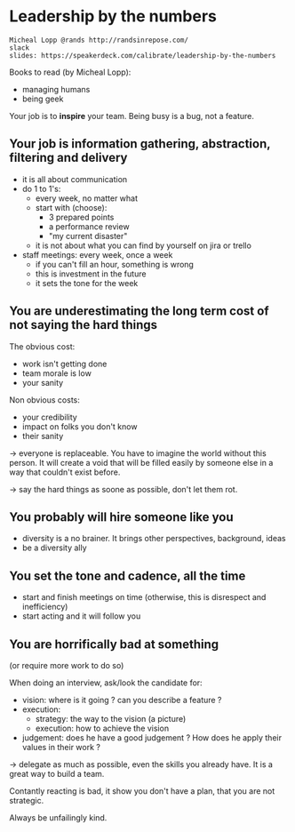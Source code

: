 # Leadership by the numbers

    Micheal Lopp @rands http://randsinrepose.com/
    slack
    slides: https://speakerdeck.com/calibrate/leadership-by-the-numbers

Books to read (by Micheal Lopp):

- managing humans
- being geek

Your job is to **inspire** your team. Being busy is a bug, not a feature.

## Your job is information gathering, abstraction, filtering and delivery

- it is all about communication
- do 1 to 1's:
    + every week, no matter what
    + start with (choose):
        * 3 prepared points
        * a performance review
        * "my current disaster"
    + it is not about what you can find by yourself on jira or trello
- staff meetings: every week, once a week
    + if you can't fill an hour, something is wrong
    + this is investment in the future
    + it sets the tone for the week

## You are underestimating the long term **cost** of not saying the hard things

The obvious cost:

- work isn't getting done
- team morale is low
- your sanity

Non obvious costs: 

- your credibility
- impact on folks you don't know
- their sanity

-> everyone is replaceable. You have to imagine the world without this person. It will create a void that will be filled easily by someone else in a way that couldn't exist before.

-> say the hard things as soone as possible, don't let them rot.

## You probably will hire someone like you

- diversity is a no brainer. It brings other perspectives, background, ideas
- be a diversity ally

## You set the tone and cadence, all the time

- start and finish meetings on time (otherwise, this is disrespect and inefficiency)
- start acting and it will follow you

## You are horrifically bad at something

(or require more work to do so)

When doing an interview, ask/look the candidate for:

- vision: where is it going ? can you describe a feature ?
- execution:
    + strategy: the way to the vision (a picture)
    + execution: how to achieve the vision
- judgement: does he have a good judgement ? How does he apply their values in their work ?

-> delegate as much as possible, even the skills you already have. It is a great way to build a team.

Contantly reacting is bad, it show you don't have a plan, that you are not strategic.

Always be unfailingly kind.
